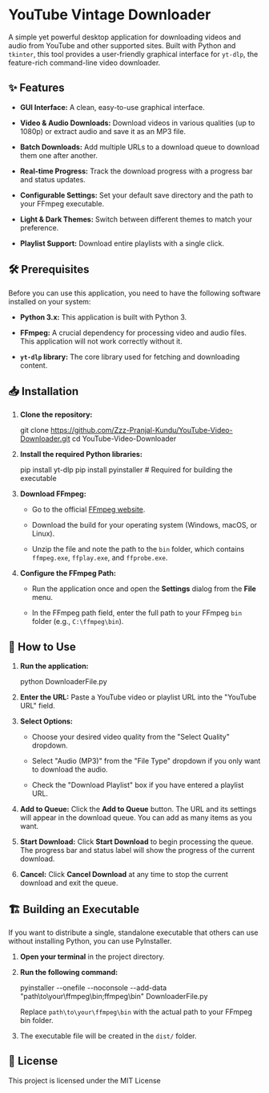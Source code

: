 # YouTube Vintage Downloader

A simple yet powerful desktop application for downloading videos and audio from YouTube and other supported sites. Built with Python and `tkinter`, this tool provides a user-friendly graphical interface for `yt-dlp`, the feature-rich command-line video downloader.

## ✨ Features

* **GUI Interface:** A clean, easy-to-use graphical interface.

* **Video & Audio Downloads:** Download videos in various qualities (up to 1080p) or extract audio and save it as an MP3 file.

* **Batch Downloads:** Add multiple URLs to a download queue to download them one after another.

* **Real-time Progress:** Track the download progress with a progress bar and status updates.

* **Configurable Settings:** Set your default save directory and the path to your FFmpeg executable.

* **Light & Dark Themes:** Switch between different themes to match your preference.

* **Playlist Support:** Download entire playlists with a single click.

## 🛠️ Prerequisites

Before you can use this application, you need to have the following software installed on your system:

* **Python 3.x:** This application is built with Python 3.

* **FFmpeg:** A crucial dependency for processing video and audio files. This application will not work correctly without it.

* **`yt-dlp` library:** The core library used for fetching and downloading content.

## 📥 Installation

1. **Clone the repository:**

     git clone https://github.com/Zzz-Pranjal-Kundu/YouTube-Video-Downloader.git
     cd YouTube-Video-Downloader

2. **Install the required Python libraries:**

    pip install yt-dlp
    pip install pyinstaller # Required for building the executable


3. **Download FFmpeg:**

    * Go to the official [FFmpeg website](https://ffmpeg.org/download.html).
    
    * Download the build for your operating system (Windows, macOS, or Linux).
    
    * Unzip the file and note the path to the `bin` folder, which contains `ffmpeg.exe`, `ffplay.exe`, and `ffprobe.exe`.

4. **Configure the FFmpeg Path:**

    * Run the application once and open the **Settings** dialog from the **File** menu.
    
    * In the FFmpeg path field, enter the full path to your FFmpeg `bin` folder (e.g., `C:\ffmpeg\bin`).

## 🚀 How to Use

1. **Run the application:**

    python DownloaderFile.py


2. **Enter the URL:** Paste a YouTube video or playlist URL into the "YouTube URL" field.

3. **Select Options:**

    * Choose your desired video quality from the "Select Quality" dropdown.
    
    * Select "Audio (MP3)" from the "File Type" dropdown if you only want to download the audio.
    
    * Check the "Download Playlist" box if you have entered a playlist URL.

4. **Add to Queue:** Click the **Add to Queue** button. The URL and its settings will appear in the download queue. You can add as many items as you want.

5. **Start Download:** Click **Start Download** to begin processing the queue. The progress bar and status label will show the progress of the current download.

6. **Cancel:** Click **Cancel Download** at any time to stop the current download and exit the queue.

## 🏗️ Building an Executable

If you want to distribute a single, standalone executable that others can use without installing Python, you can use PyInstaller.

1. **Open your terminal** in the project directory.

2. **Run the following command:**

   pyinstaller --onefile --noconsole --add-data "path\to\your\ffmpeg\bin;ffmpeg\bin" DownloaderFile.py


    Replace `path\to\your\ffmpeg\bin` with the actual path to your FFmpeg bin folder.

3. The executable file will be created in the `dist/` folder.

## 📄 License

This project is licensed under the MIT License
